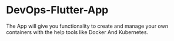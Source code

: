 # DevOps-Flutter-App
The App will give you functionality to create and manage your own containers with the help tools like Docker And Kubernetes.
